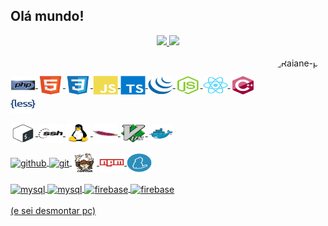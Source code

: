 ## Olá mundo! 
<div align="center">
  <a href="https://github.com/Raiane-Dev">
  <img height="160em" src="https://github-readme-stats.vercel.app/api?username=Raiane-Dev&show_icons=true&theme=midnight-purple&include_all_commits=true&count_private=true&bg_color=45,0d1117,24252D&hide_border=true&title_color=e3e1e3&text_color=ffffff&border_radius=10&icon_color=DA18A3&card_width=350"/>
  <img height="160em" src="https://github-readme-stats.vercel.app/api/top-langs/?username=Raiane-Dev&layout=compact&langs_count=7&theme=midnight-purple&bg_color=45,0d1117,24252D&hide_border=true&title_color=e3e1e3&text_color=ffffff&border_radius=10&icon_color=DA18A3&card_width=350"/>
</div>

  
<div style="display: block"><br>
  <img align="right" alt="Raiane-pic" height="100" style="border-radius:50px;" src="https://media.discordapp.net/attachments/830061844827209789/907083376832446504/Raiane-desenho.png?width=427&height=427">
</div>
  
  ##
 
<div> 
  <img align="center" alt="Raiane-PHP" height="30" width="40" src="https://raw.githubusercontent.com/devicons/devicon/master/icons/php/php-original.svg">
  <img align="center" alt="Raiane-HTML" height="30" width="40" src="https://raw.githubusercontent.com/devicons/devicon/master/icons/html5/html5-original.svg">
  <img align="center" alt="Raiane-CSS" height="30" width="40" src="https://raw.githubusercontent.com/devicons/devicon/master/icons/css3/css3-original.svg">
  <img align="center" alt="Raiane-Js" height="30" width="40" src="https://raw.githubusercontent.com/devicons/devicon/master/icons/javascript/javascript-plain.svg">
  <img align="center" alt="Raiane-CSS" height="30" width="40" src="https://raw.githubusercontent.com/devicons/devicon/master/icons/typescript/typescript-original.svg">
  <img align="center" alt="Raiane-JQUERY" height="30" width="40" src="https://raw.githubusercontent.com/devicons/devicon/master/icons/jquery/jquery-original.svg">
  <img align="center" alt="Raiane-NODEJS" height="30" width="40" src="https://raw.githubusercontent.com/devicons/devicon/master/icons/nodejs/nodejs-original.svg">
  <img align="center" alt="Raiane-REACT" height="30" width="40" src="https://raw.githubusercontent.com/devicons/devicon/master/icons/react/react-original.svg">
  <img align="center" alt="Raiane-CPLUSPLUS" height="30" width="40" src="https://raw.githubusercontent.com/devicons/devicon/master/icons/cplusplus/cplusplus-original.svg">
  <img align="center" alt="Raiane-LESS" height="30" width="40" src="https://raw.githubusercontent.com/devicons/devicon/master/icons/less/less-plain-wordmark.svg">
  <br /><br />
  <img align="center" alt="Raiane-BASH" height="30" width="40" src="https://raw.githubusercontent.com/devicons/devicon/master/icons/bash/bash-original.svg">
  <img align="center" alt="Raiane-SSH" height="30" width="40" src="https://raw.githubusercontent.com/devicons/devicon/master/icons/ssh/ssh-original-wordmark.svg">
  <img align="center" alt="Raiane-LINUX" height="30" width="40" src="https://raw.githubusercontent.com/devicons/devicon/master/icons/linux/linux-original.svg">
  <img align="center" alt="Raiane-APACHE" height="30" width="40" src="https://raw.githubusercontent.com/devicons/devicon/master/icons/apache/apache-original.svg">
  <img align="center" alt="Raiane-VIM" height="30" width="40" src="https://raw.githubusercontent.com/devicons/devicon/master/icons/vim/vim-original.svg">
  <img align="center" alt="Raiane-DOCKER" height="30" width="40" src="https://raw.githubusercontent.com/devicons/devicon/master/icons/docker/docker-original.svg">
  <br /><br />
  <img alt="github" width="40" height="30" align="center" src="https://cdn.jsdelivr.net/gh/devicons/devicon/icons/github/github-original.svg" />
  <img alt="git" width="40" height="30" align="center" src="https://cdn.jsdelivr.net/gh/devicons/devicon/icons/git/git-original.svg" />
  <img align="center" alt="Raiane-COMPOSER" height="30" width="40" src="https://raw.githubusercontent.com/devicons/devicon/master/icons/composer/composer-original.svg">
  <img align="center" alt="Raiane-NPM" height="30" width="40" src="https://raw.githubusercontent.com/devicons/devicon/master/icons/npm/npm-original-wordmark.svg">
  <img align="center" alt="Raiane-YARN" height="30" width="40" src="https://raw.githubusercontent.com/devicons/devicon/master/icons/yarn/yarn-original.svg">
  <br /><br />
  <img alt="mysql" width="40" height="30" align="center" src="https://cdn.jsdelivr.net/gh/devicons/devicon/icons/mysql/mysql-original.svg" />
  <img alt="mysql" width="40" height="30" align="center" src="https://cdn.jsdelivr.net/gh/devicons/devicon/icons/oracle/oracle-original.svg" />
  <img alt="firebase" width="40" height="30" align="center" src="https://cdn.jsdelivr.net/gh/devicons/devicon/icons/firebase/firebase-plain.svg" />
  <img alt="firebase" width="40" height="30" align="center" src="https://cdn.jsdelivr.net/gh/devicons/devicon/icons/postgresql/postgresql-plain.svg" />
  <br /><br />
  <span> (e sei desmontar pc) </span>
  
 
</div>
